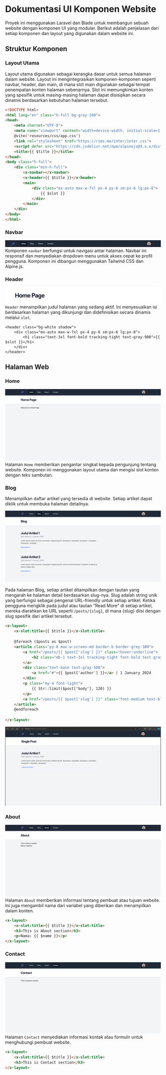 # Dokumentasi UI Komponen Website

Proyek ini menggunakan Laravel dan Blade untuk membangun sebuah website dengan komponen UI yang modular. Berikut adalah penjelasan dari setiap komponen dan layout yang digunakan dalam website ini.

## Struktur Komponen

### Layout Utama
Layout utama digunakan sebagai kerangka dasar untuk semua halaman dalam website. Layout ini mengintegrasikan komponen-komponen seperti navbar, header, dan main, di mana slot main digunakan sebagai tempat penempatan konten halaman sebenarnya. Slot ini memungkinkan konten yang spesifik untuk masing-masing halaman dapat disisipkan secara dinamis berdasarkan kebutuhan halaman tersebut.

```html
<!DOCTYPE html>
<html lang="en" class="h-full bg-gray-100">
<head>
    <meta charset="UTF-8">
    <meta name="viewport" content="width=device-width, initial-scale=1.0">
    @vite('resources/css/app.css')
    <link rel="stylesheet" href="https://rsms.me/inter/inter.css">
    <script defer src="https://cdn.jsdelivr.net/npm/alpinejs@3.x.x/dist/cdn.min.js"></script>
    <title>{{ $title }}</title>
</head>
<body class="h-full">
    <div class="min-h-full">
        <x-navbar></x-navbar>
        <x-header>{{ $title }}</x-header>
        <main>
            <div class="mx-auto max-w-7xl px-4 py-6 sm:px-6 lg:px-8">
                {{ $slot }}
            </div>
        </main>
    </div>
</body>
</html>
```

### Navbar
![alt text](public/img/navbar.png)
Komponen `navbar` berfungsi untuk navigasi antar halaman. Navbar ini responsif dan menyediakan dropdown menu untuk akses cepat ke profil pengguna. Komponen ini dibangun menggunakan Tailwind CSS dan Alpine.js.

### Header
![alt text](public/img/header.png)
`Header` menampilkan judul halaman yang sedang aktif. Ini menyesuaikan isi berdasarkan halaman yang dikunjungi dan didefinisikan secara dinamis melalui `slot`.
```
<header class="bg-white shadow">
    <div class="mx-auto max-w-7xl px-4 py-6 sm:px-6 lg:px-8">
        <h1 class="text-3xl font-bold tracking-tight text-gray-900">{{ $slot }}</h1>
    </div>
</header>
```

## Halaman Web

### Home
![alt text](public/img/homepage.png)
Halaman `Home` memberikan pengantar singkat kepada pengunjung tentang website. Komponen ini menggunakan layout utama dan mengisi slot konten dengan teks sambutan.


### Blog
Menampilkan daftar artikel yang tersedia di website. Setiap artikel dapat diklik untuk membuka halaman detailnya.

![alt text](public/img/blog.png)

Pada halaman Blog, setiap artikel ditampilkan dengan tautan yang mengarah ke halaman detail berdasarkan slug-nya. Slug adalah string unik yang berfungsi sebagai pengenal URL-friendly untuk setiap artikel. Ketika pengguna mengklik pada judul atau tautan "Read More" di setiap artikel, mereka diarahkan ke URL seperti `/posts/{slug}`, di mana {slug} diisi dengan slug spesifik dari artikel tersebut.

```html
<x-layout>
    <x-slot:title>{{ $title }}</x-slot:title>

    @foreach ($posts as $post)
    <article class="py-8 max-w-screen-md border-b border-grey-300">
        <a href="/posts/{{ $post['slug'] }}" class="hover:underline">
            <h2 class="mb-1 text-3xl tracking-tight font-bold text-gray-900">{{ $post['title'] }}</h2>
        </a>
        <div class="text-base text-gray-500">
            <a href="#">{{ $post['author'] }}</a> | 1 January 2024
        </div>
        <p class="my-4 font-light">
            {{ Str::limit($post['body'], 120) }}
        </p>
        <a href="/posts/{{ $post['slug'] }}" class="font-medium text-blue-500">Read More &raquo;</a>
    </article>
    @endforeach

</x-layout>
```
![alt text](public/img/singlepost.png)

### About
![alt text](public/img/about.png)
Halaman `About` memberikan informasi tentang pembuat atau tujuan website. Ini juga mengambil nama dari variabel yang diberikan dan menampilkan dalam konten.

```html
<x-layout>
    <x-slot:title>{{ $title }}</x-slot:title>
    <h3>This is About section</h3>
    <p>Nama: {{ $name }}</p>
</x-layout>
```

### Contact
![alt text](public/img/contact.png)
Halaman `Contact` menyediakan informasi kontak atau formulir untuk menghubungi pembuat website.

```html
<x-layout>
    <x-slot:title>{{ $title }}</x-slot:title>
    <h3>This is Contact section</h3>
</x-layout>
```